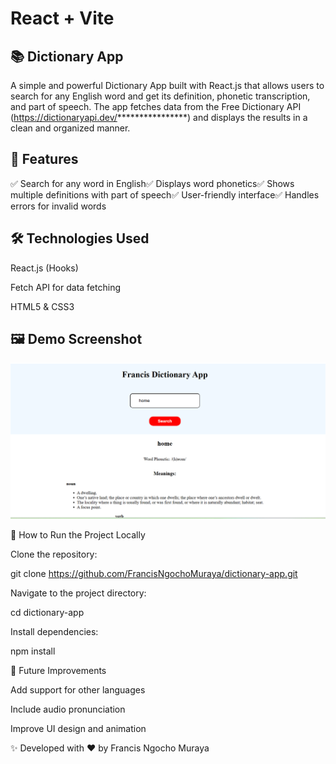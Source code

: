 # React + Vite

## 📚 Dictionary App

A simple and powerful Dictionary App built with React.js that allows users to search for any English word and get its definition, phonetic transcription, and part of speech. The app fetches data from the Free Dictionary API (https://dictionaryapi.dev/****************) and displays the results in a clean and organized manner.

## 🎯 Features

✅ Search for any word in English✅ Displays word phonetics✅ Shows multiple definitions with part of speech✅ User-friendly interface✅ Handles errors for invalid words

## 🛠️ Technologies Used

React.js (Hooks)

Fetch API for data fetching

HTML5 & CSS3

## 🖼️ Demo Screenshot

<img src="./src/assets/dictionary.png" alt="dictionary screenshot" width="700px">




🚀 How to Run the Project Locally

Clone the repository:

  git clone https://github.com/FrancisNgochoMuraya/dictionary-app.git

Navigate to the project directory:

  cd dictionary-app

Install dependencies:

  npm install

🎯 Future Improvements

Add support for other languages

Include audio pronunciation

Improve UI design and animation

✨ Developed with ❤️ by Francis Ngocho Muraya
